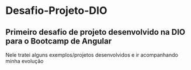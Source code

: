 # Desafio-Projeto-DIO

## Primeiro desafio de projeto desenvolvido na DIO para o Bootcamp de Angular

Nele tratei alguns exemplos/projetos desenvolvidos e ir acompanhando minha evolução
